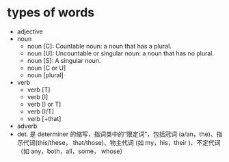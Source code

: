 # types of words

- adjective
- noun
  - noun [C]: Countable noun: a noun that has a plural.
  - noun [U]: Uncountable or singular noun: a noun that has no plural.
  - noun [S]: A singular noun.
  - noun [C or U]
  - noun [plural]
- verb
  - verb [T]
  - verb [I]
  - verb [I or T]
  - verb [I/T]
  - verb [+that]
- adverb
- det. 是 determiner 的缩写，指词类中的“限定词”，包括冠词 (a/an，the)、指示代词(this/these， that/those)、物主代词 (如 my，his，their )、不定代词（如 any，both，all，some， whose）

